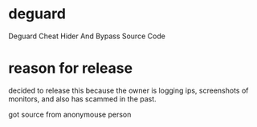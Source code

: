 # deguard
Deguard Cheat Hider And Bypass Source Code

# reason for release


decided to release this because the owner is logging ips, screenshots of monitors, and also has scammed in the past.

got source from anonymouse person
